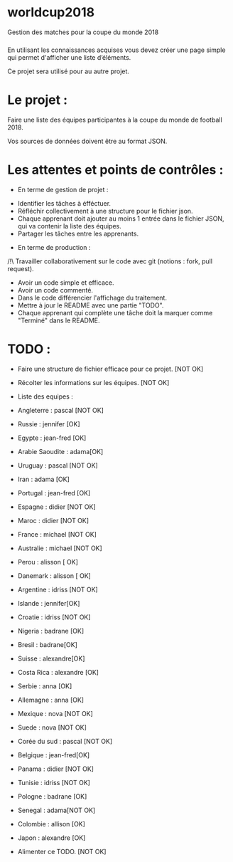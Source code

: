 # worldcup2018
Gestion des matches pour la coupe du monde 2018

###
En utilisant les connaissances acquises vous devez créer une page simple qui permet d'afficher une liste d’éléments.

Ce projet sera utilisé pour au autre projet.

# Le projet :

Faire une liste des équipes participantes à la coupe du monde de football 2018.

Vos sources de données doivent être au format JSON.

#
# Les attentes et points de contrôles :

- En terme de gestion de projet :

* Identifier les tâches à éfféctuer.
* Réfléchir collectivement à une structure pour le fichier json.
* Chaque apprenant doit ajouter au moins 1 entrée dans le fichier JSON, qui va contenir la liste des équipes.
* Partager les tâches entre les apprenants.

- En terme de production :

/!\ Travailler collaborativement sur le code avec git (notions : fork, pull request).
* Avoir un code simple et efficace.
* Avoir un code commenté.
* Dans le code différencier l'affichage du traitement.
* Mettre à jour le README avec une partie "TODO".
* Chaque apprenant qui complète une tâche doit la marquer comme "Terminé" dans le README.

###
# TODO : 
* Faire une structure de fichier efficace pour ce projet. [NOT OK]
* Récolter les informations sur les équipes. [NOT OK]
* Liste des equipes : 
* Angleterre : pascal [NOT OK]
* Russie : jennifer [OK]
* Egypte : jean-fred [OK]
* Arabie Saoudite : adama[OK]
* Uruguay : pascal [NOT OK]
* Iran : adama [OK]
* Portugal : jean-fred [OK]
* Espagne : didier [NOT OK]
* Maroc : didier [NOT OK]
* France : michael [NOT OK]
* Australie : michael [NOT OK]
* Perou : alisson [ OK]
* Danemark : alisson [ OK]
* Argentine : idriss [NOT OK]
* Islande : jennifer[OK]
* Croatie : idriss [NOT OK]
* Nigeria : badrane [OK]
* Bresil : badrane[OK]
* Suisse : alexandre[OK]
* Costa Rica : alexandre [OK]
* Serbie : anna [OK]
* Allemagne : anna [OK]
* Mexique : nova [NOT OK]
* Suede : nova [NOT OK]
* Corée du sud : pascal [NOT OK]
* Belgique : jean-fred[OK]
* Panama : didier [NOT OK]
* Tunisie : idriss [NOT OK]
* Pologne : badrane [OK]
* Senegal : adama[NOT OK]
* Colombie : allison [OK]
* Japon : alexandre [OK]

* Alimenter ce TODO. [NOT OK]
